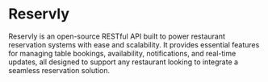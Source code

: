 # Reservly
Reservly is an open-source RESTful API built to power restaurant reservation systems with ease and scalability. It provides essential features for managing table bookings, availability, notifications, and real-time updates, all designed to support any restaurant looking to integrate a seamless reservation solution.
